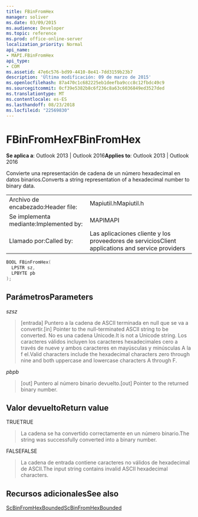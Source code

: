 ```yaml
---
title: FBinFromHex
manager: soliver
ms.date: 03/09/2015
ms.audience: Developer
ms.topic: reference
ms.prod: office-online-server
localization_priority: Normal
api_name:
- MAPI.FBinFromHex
api_type:
- COM
ms.assetid: 47e6c576-bd99-4410-8e41-7dd3159b23b7
description: 'Última modificación: 09 de marzo de 2015'
ms.openlocfilehash: 87a470c1c682225eb1deefba9ccc8c12fbdc49c9
ms.sourcegitcommit: 0cf39e5382b8c6f236c8a63c6036849ed3527ded
ms.translationtype: MT
ms.contentlocale: es-ES
ms.lasthandoff: 08/23/2018
ms.locfileid: "22569830"
---
```

# <a name="fbinfromhex"></a><span data-ttu-id="9babb-103">FBinFromHex</span><span class="sxs-lookup"><span data-stu-id="9babb-103">FBinFromHex</span></span>

  
  
<span data-ttu-id="9babb-104">**Se aplica a**: Outlook 2013 | Outlook 2016</span><span class="sxs-lookup"><span data-stu-id="9babb-104">**Applies to**: Outlook 2013 | Outlook 2016</span></span> 
  
<span data-ttu-id="9babb-105">Convierte una representación de cadena de un número hexadecimal en datos binarios.</span><span class="sxs-lookup"><span data-stu-id="9babb-105">Converts a string representation of a hexadecimal number to binary data.</span></span> 
  
|||
|:-----|:-----|
|<span data-ttu-id="9babb-106">Archivo de encabezado:</span><span class="sxs-lookup"><span data-stu-id="9babb-106">Header file:</span></span>  <br/> |<span data-ttu-id="9babb-107">Mapiutil.h</span><span class="sxs-lookup"><span data-stu-id="9babb-107">Mapiutil.h</span></span>  <br/> |
|<span data-ttu-id="9babb-108">Se implementa mediante:</span><span class="sxs-lookup"><span data-stu-id="9babb-108">Implemented by:</span></span>  <br/> |<span data-ttu-id="9babb-109">MAPI</span><span class="sxs-lookup"><span data-stu-id="9babb-109">MAPI</span></span>  <br/> |
|<span data-ttu-id="9babb-110">Llamado por:</span><span class="sxs-lookup"><span data-stu-id="9babb-110">Called by:</span></span>  <br/> |<span data-ttu-id="9babb-111">Las aplicaciones cliente y los proveedores de servicios</span><span class="sxs-lookup"><span data-stu-id="9babb-111">Client applications and service providers</span></span>  <br/> |
   
```cpp
BOOL FBinFromHex(
  LPSTR sz,
  LPBYTE pb
);
```

## <a name="parameters"></a><span data-ttu-id="9babb-112">Parámetros</span><span class="sxs-lookup"><span data-stu-id="9babb-112">Parameters</span></span>

 <span data-ttu-id="9babb-113">_sz_</span><span class="sxs-lookup"><span data-stu-id="9babb-113">_sz_</span></span>
  
> <span data-ttu-id="9babb-114">[entrada] Puntero a la cadena de ASCII terminada en null que se va a convertir.</span><span class="sxs-lookup"><span data-stu-id="9babb-114">[in] Pointer to the null-terminated ASCII string to be converted.</span></span> <span data-ttu-id="9babb-115">No es una cadena Unicode.</span><span class="sxs-lookup"><span data-stu-id="9babb-115">It is not a Unicode string.</span></span> <span data-ttu-id="9babb-116">Los caracteres válidos incluyen los caracteres hexadecimales cero a través de nueve y ambos caracteres en mayúsculas y minúsculas A la f el.</span><span class="sxs-lookup"><span data-stu-id="9babb-116">Valid characters include the hexadecimal characters zero through nine and both uppercase and lowercase characters A through F.</span></span>
    
 <span data-ttu-id="9babb-117">_pb_</span><span class="sxs-lookup"><span data-stu-id="9babb-117">_pb_</span></span>
  
> <span data-ttu-id="9babb-118">[out] Puntero al número binario devuelto.</span><span class="sxs-lookup"><span data-stu-id="9babb-118">[out] Pointer to the returned binary number.</span></span>
    
## <a name="return-value"></a><span data-ttu-id="9babb-119">Valor devuelto</span><span class="sxs-lookup"><span data-stu-id="9babb-119">Return value</span></span>

<span data-ttu-id="9babb-120">TRUE</span><span class="sxs-lookup"><span data-stu-id="9babb-120">TRUE</span></span> 
  
> <span data-ttu-id="9babb-121">La cadena se ha convertido correctamente en un número binario.</span><span class="sxs-lookup"><span data-stu-id="9babb-121">The string was successfully converted into a binary number.</span></span> 
    
<span data-ttu-id="9babb-122">FALSE</span><span class="sxs-lookup"><span data-stu-id="9babb-122">FALSE</span></span> 
  
> <span data-ttu-id="9babb-123">La cadena de entrada contiene caracteres no válidos de hexadecimal de ASCII.</span><span class="sxs-lookup"><span data-stu-id="9babb-123">The input string contains invalid ASCII hexadecimal characters.</span></span>
    
## <a name="see-also"></a><span data-ttu-id="9babb-124">Recursos adicionales</span><span class="sxs-lookup"><span data-stu-id="9babb-124">See also</span></span>



[<span data-ttu-id="9babb-125">ScBinFromHexBounded</span><span class="sxs-lookup"><span data-stu-id="9babb-125">ScBinFromHexBounded</span></span>](scbinfromhexbounded.md)

